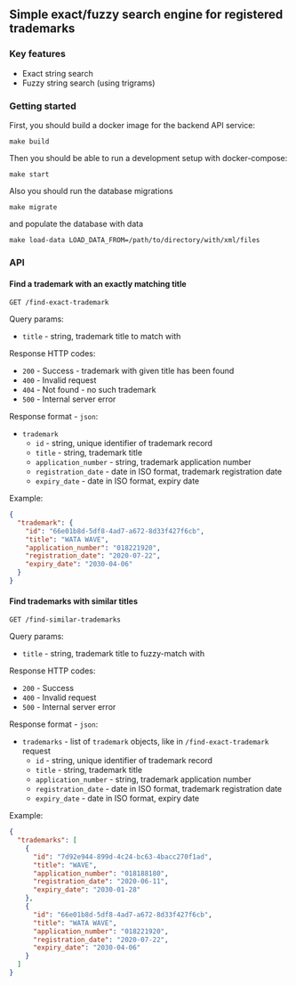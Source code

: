 ## Simple exact/fuzzy search engine for registered trademarks

### Key features

- Exact string search
- Fuzzy string search (using trigrams)

### Getting started

First, you should build a docker image for the backend API service:

```shell
make build
```

Then you should be able to run a development setup with docker-compose:

```shell
make start
```

Also you should run the database migrations

```shell
make migrate
```

and populate the database with data

```shell
make load-data LOAD_DATA_FROM=/path/to/directory/with/xml/files
```

### API

#### Find a trademark with an exactly matching title

```
GET /find-exact-trademark
```

Query params:

- `title` - string, trademark title to match with

Response HTTP codes:
- `200` - Success - trademark with given title has been found
- `400` - Invalid request
- `404` - Not found - no such trademark
- `500` - Internal server error

Response format - `json`:

- `trademark`
    - `id` - string, unique identifier of trademark record
    - `title` - string, trademark title
    - `application_number` - string, trademark application number
    - `registration_date` - date in ISO format, trademark registration date
    - `expiry_date` - date in ISO format, expiry date

Example:

```json
{
  "trademark": {
    "id": "66e01b8d-5df8-4ad7-a672-8d33f427f6cb",
    "title": "WATA WAVE",
    "application_number": "018221920",
    "registration_date": "2020-07-22",
    "expiry_date": "2030-04-06"
  }
}
```

#### Find trademarks with similar titles

```
GET /find-similar-trademarks
```

Query params:

- `title` - string, trademark title to fuzzy-match with

Response HTTP codes:
- `200` - Success
- `400` - Invalid request
- `500` - Internal server error

Response format - `json`:

- `trademarks` - list of `trademark` objects, like in `/find-exact-trademark` request
    - `id` - string, unique identifier of trademark record
    - `title` - string, trademark title
    - `application_number` - string, trademark application number
    - `registration_date` - date in ISO format, trademark registration date
    - `expiry_date` - date in ISO format, expiry date

Example:

```json
{
  "trademarks": [
    {
      "id": "7d92e944-899d-4c24-bc63-4bacc270f1ad",
      "title": "WAVE",
      "application_number": "018188180",
      "registration_date": "2020-06-11",
      "expiry_date": "2030-01-28"
    },
    {
      "id": "66e01b8d-5df8-4ad7-a672-8d33f427f6cb",
      "title": "WATA WAVE",
      "application_number": "018221920",
      "registration_date": "2020-07-22",
      "expiry_date": "2030-04-06"
    }
  ]
}
```
